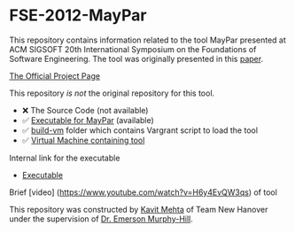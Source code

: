 # FSE-2012-MayPar


This repository contains information related to the tool MayPar presented at ACM SIGSOFT 20th International Symposium on the Foundations of Software Engineering. The tool was originally presented in this [paper](http://dl.acm.org/citation.cfm?id=2393611).

[The Official Project Page](http://costa.ls.fi.upm.es/costabs/mhp/home.php)

This repository <i>is not</i> the original repository for this tool. 
* :x: The Source Code (not available)
* :white_check_mark: [Executable for MayPar](http://costa.ls.fi.upm.es/costabs/mhp/download.php) (available)
* :white_check_mark: [build-vm](https://github.com/SoftwareEngineeringToolDemos/FSE-2012-MayPar/tree/master/build-vm) folder which contains Vargrant script to load the tool 
* :white_check_mark: [Virtual Machine containing tool]()

Internal link for the executable
* [Executable](https://github.com/SoftwareEngineeringToolDemos/FSE-2012-MayPar/blob/master/MayPar/bin/MayPar)

Brief [video] (https://www.youtube.com/watch?v=H6y4EvQW3qs) of tool

This repository was constructed by [Kavit Mehta](https://github.com/Kavit900) of Team New Hanover under the supervision of [Dr. Emerson Murphy-Hill](https://github.com/CaptainEmerson).

